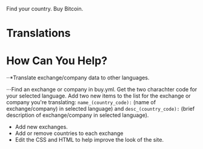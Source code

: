 Find your country. Buy Bitcoin.

# Translations

# How Can You Help? 

⋅⋅*Translate exchange/company data to other languages.

⋅⋅⋅Find an exchange or company in buy.yml. Get the two charachter code for your selected language. Add two new items to the list for the exchange or company you're translating: `name_(country_code):` (name of exchange/company) in selected language) and `desc_(country_code):` (brief description of exchange/company in selected language).  


- Add new exchanges. 
- Add or remove countries to each exchange
- Edit the CSS and HTML to help improve the look of the site. 


